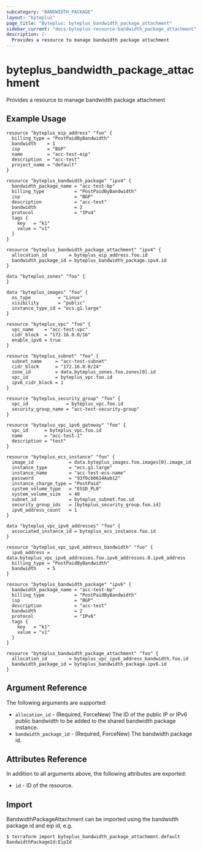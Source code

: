```yaml
---
subcategory: "BANDWIDTH_PACKAGE"
layout: "byteplus"
page_title: "Byteplus: byteplus_bandwidth_package_attachment"
sidebar_current: "docs-byteplus-resource-bandwidth_package_attachment"
description: |-
  Provides a resource to manage bandwidth package attachment
---
```

# byteplus_bandwidth_package_attachment
Provides a resource to manage bandwidth package attachment
## Example Usage
```hcl
resource "byteplus_eip_address" "foo" {
  billing_type = "PostPaidByBandwidth"
  bandwidth    = 1
  isp          = "BGP"
  name         = "acc-test-eip"
  description  = "acc-test"
  project_name = "default"
}

resource "byteplus_bandwidth_package" "ipv4" {
  bandwidth_package_name = "acc-test-bp"
  billing_type           = "PostPaidByBandwidth"
  isp                    = "BGP"
  description            = "acc-test"
  bandwidth              = 2
  protocol               = "IPv4"
  tags {
    key   = "k1"
    value = "v1"
  }
}

resource "byteplus_bandwidth_package_attachment" "ipv4" {
  allocation_id        = byteplus_eip_address.foo.id
  bandwidth_package_id = byteplus_bandwidth_package.ipv4.id
}

data "byteplus_zones" "foo" {
}

data "byteplus_images" "foo" {
  os_type          = "Linux"
  visibility       = "public"
  instance_type_id = "ecs.g1.large"
}

resource "byteplus_vpc" "foo" {
  vpc_name    = "acc-test-vpc"
  cidr_block  = "172.16.0.0/16"
  enable_ipv6 = true
}

resource "byteplus_subnet" "foo" {
  subnet_name     = "acc-test-subnet"
  cidr_block      = "172.16.0.0/24"
  zone_id         = data.byteplus_zones.foo.zones[0].id
  vpc_id          = byteplus_vpc.foo.id
  ipv6_cidr_block = 1
}

resource "byteplus_security_group" "foo" {
  vpc_id              = byteplus_vpc.foo.id
  security_group_name = "acc-test-security-group"
}

resource "byteplus_vpc_ipv6_gateway" "foo" {
  vpc_id      = byteplus_vpc.foo.id
  name        = "acc-test-1"
  description = "test"
}

resource "byteplus_ecs_instance" "foo" {
  image_id             = data.byteplus_images.foo.images[0].image_id
  instance_type        = "ecs.g1.large"
  instance_name        = "acc-test-ecs-name"
  password             = "93f0cb0614Aab12"
  instance_charge_type = "PostPaid"
  system_volume_type   = "ESSD_PL0"
  system_volume_size   = 40
  subnet_id            = byteplus_subnet.foo.id
  security_group_ids   = [byteplus_security_group.foo.id]
  ipv6_address_count   = 1
}

data "byteplus_vpc_ipv6_addresses" "foo" {
  associated_instance_id = byteplus_ecs_instance.foo.id
}

resource "byteplus_vpc_ipv6_address_bandwidth" "foo" {
  ipv6_address = data.byteplus_vpc_ipv6_addresses.foo.ipv6_addresses.0.ipv6_address
  billing_type = "PostPaidByBandwidth"
  bandwidth    = 5
}

resource "byteplus_bandwidth_package" "ipv6" {
  bandwidth_package_name = "acc-test-bp"
  billing_type           = "PostPaidByBandwidth"
  isp                    = "BGP"
  description            = "acc-test"
  bandwidth              = 2
  protocol               = "IPv6"
  tags {
    key   = "k1"
    value = "v1"
  }
}

resource "byteplus_bandwidth_package_attachment" "foo" {
  allocation_id        = byteplus_vpc_ipv6_address_bandwidth.foo.id
  bandwidth_package_id = byteplus_bandwidth_package.ipv6.id
}
```
## Argument Reference
The following arguments are supported:
* `allocation_id` - (Required, ForceNew) The ID of the public IP or IPv6 public bandwidth to be added to the shared bandwidth package instance.
* `bandwidth_package_id` - (Required, ForceNew) The bandwidth package id.

## Attributes Reference
In addition to all arguments above, the following attributes are exported:
* `id` - ID of the resource.



## Import
BandwidthPackageAttachment can be imported using the bandwidth package id and eip id, e.g.
```
$ terraform import byteplus_bandwidth_package_attachment.default BandwidthPackageId:EipId
```

